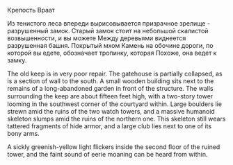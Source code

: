 Крепость Враат

Из тенистого леса впереди вырисовывается призрачное зрелище - разрушенный замок. Старый замок стоит на небольшой скалистой возвышенности, и вы можете Между деревьями виднеется разрушенная башня. Покрытый мхом Камень на обочине дороги, по которой вы едете, обозначает тропинку, которая Похоже, она ведет к замку.

The old keep is in very poor repair. The gatehouse is partially collapsed, as is a section of wall to the south. A small wooden building sits next to the remains of a long-abandoned garden in front of the structure. The walls surrounding the keep are about ﬁfteen feet high, with a two-story tower looming in the southwest corner of the courtyard within. Large boulders lie strewn amid the ruins of the two watch towers, and a massive humanoid skeleton slumps amid the ruins of the northern one. This skeleton still wears tattered fragments of hide armor, and a large club lies next to one of its bony arms.

A sickly greenish-yellow light flickers inside the second floor of the ruined tower, and the faint sound of eerie moaning can be heard from within.
